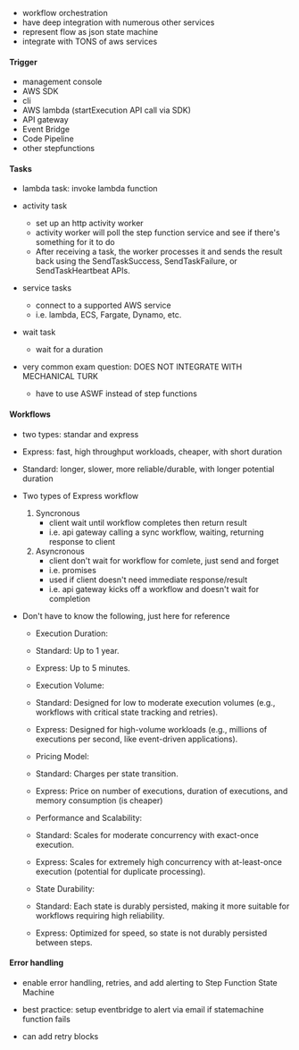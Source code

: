 * workflow orchestration
* have deep integration with numerous other services
* represent flow as json state machine
* integrate with TONS of aws services

#### Trigger 
* management console
* AWS SDK
* cli
* AWS lambda (startExecution API call via SDK)
* API gateway
* Event Bridge
* Code Pipeline
* other stepfunctions



#### Tasks
* lambda task: invoke lambda function
* activity task
    * set up an http activity worker
    * activity worker will poll the step function service and see if there's something for it to do
    * After receiving a task, the worker processes it and sends the result back using the SendTaskSuccess, SendTaskFailure, or SendTaskHeartbeat APIs.
* service tasks
    * connect to a supported AWS service
    * i.e. lambda, ECS, Fargate, Dynamo, etc.
* wait task
    * wait for a duration

* very common exam question: DOES NOT INTEGRATE WITH MECHANICAL TURK
    * have to use ASWF instead of step functions


#### Workflows
* two types: standar and express

* Express: fast, high throughput workloads, cheaper, with short duration
* Standard: longer, slower, more reliable/durable, with longer potential duration

* Two types of Express workflow
    1. Syncronous
        * client wait until workflow completes then return result
        * i.e. api gateway calling a sync workflow, waiting, returning response to client
    2. Asyncronous
        * client don't wait for workflow for comlete, just send and forget
        * i.e. promises
        * used if client doesn't need immediate response/result
        * i.e. api gateway kicks off a workflow and doesn't wait for completion

* Don't have to know the following, just here for reference
    * Execution Duration:
    * Standard: Up to 1 year.
    * Express: Up to 5 minutes.

    * Execution Volume:
    * Standard: Designed for low to moderate execution volumes (e.g., workflows with critical state tracking and retries).
    * Express: Designed for high-volume workloads (e.g., millions of executions per second, like event-driven applications).

    * Pricing Model:
    * Standard: Charges per state transition.
    * Express: Price on number of executions,  duration of executions, and memory consumption (is cheaper)

    * Performance and Scalability:
    * Standard: Scales for moderate concurrency with exact-once execution.
    * Express: Scales for extremely high concurrency with at-least-once execution (potential for duplicate processing).

    * State Durability:
    * Standard: Each state is durably persisted, making it more suitable for workflows requiring high reliability.
    * Express: Optimized for speed, so state is not durably persisted between steps.

#### Error handling
* enable error handling, retries, and add alerting to Step Function State Machine
* best practice: setup eventbridge to alert via email if statemachine function fails

* can add retry blocks